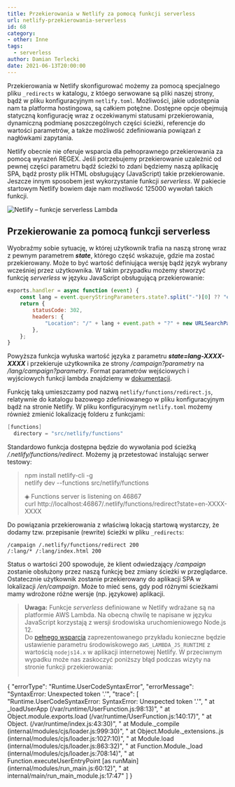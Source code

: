 ```yaml
---
title: Przekierowania w Netlify za pomocą funkcji serverless
url: netlify-przekierowania-serverless
id: 68
category:
- other: Inne
tags:
  - serverless
author: Damian Terlecki
date: 2021-06-13T20:00:00
---
```


Przekierowania w Netlify skonfigurować możemy za pomocą specjalnego pliku `_redirects` w katalogu, z któego serwowane są pliki naszej strony,
bądź w pliku konfiguracyjnym `netlify.toml`. Możliwości, jakie udostępnia nam ta platforma hostingowa, są całkiem potężne. Dostępne opcje obejmują
statyczną konfigurację wraz z oczekiwanymi statusami przekierowania, dynamiczną podmianę poszczególnych części ścieżki,
referencje do wartości parametrów, a także możliwość zdefiniowania powiązań z nagłówkami zapytania.

Netlify obecnie nie oferuje wsparcia dla pełnoprawnego przekierowania za pomocą wyrażeń REGEX.
Jeśli potrzebujemy przekierowanie uzależnić od pewnej części parametru bądź ścieżki to zdani będziemy naszą aplikację SPA,
bądź prosty plik HTML obsługujący (JavaScript) takie przekierowanie. Jeszcze innym sposobem jest wykorzystanie funkcji *serverless*.
W pakiecie startowym Netlify bowiem daje nam możliwość 125000 wywołań takich funkcji.

<img src="/img/hq/netlify-functions.png" alt="Netlify – funkcje serverless Lambda" title="Netlify – logi z funkcji serverless">

## Przekierowanie za pomocą funkcji serverless

Wyobraźmy sobie sytuację, w której użytkownik trafia na naszą stronę wraz z pewnym parametrem ***state***, którego część wskazuje, gdzie ma zostać przekierowany.
Może to być wartość definiująca wersję bądź język wybrany wcześniej przez użytkownika.
W takim przypadku możemy stworzyć funkcję *serverless* w języku JavaScript obsługującą przekierowanie:
```javascript
exports.handler = async function (event) {
    const lang = event.queryStringParameters.state?.split("-")[0] ?? "en";
    return {
        statusCode: 302,
        headers: {
            "Location": "/" + lang + event.path + "?" + new URLSearchParams(event.queryStringParameters),
        },
    };
}
```
Powyższa funkcja wyłuska wartość języka z parametru ***state=lang-XXXX-XXXX*** i przekieruje użytkownika ze strony */campaign?parametry* na */lang/campaign?parametry*.
Format parametrów wejściowych i wyjściowych funkcji lambda znajdziemy w [dokumentacji](https://docs.netlify.com/functions/build-with-javascript/).

Funkcję taką umieszczamy pod nazwą `netlify/functions/redirect.js`, relatywnie do katalogu bazowego zdefiniowanego w pliku konfiguracyjnym bądź na stronie Netlify.
W pliku konfiguracyjnym `netlify.toml` możemy również zmienić lokalizację folderu z funkcjami:
```groovy
[functions]
  directory = "src/netlify/functions"
```

Standardowo funkcja dostępna będzie do wywołania pod ścieżką */.netlify/functions/redirect*. Możemy ją przetestować instalując serwer testowy:

> npm install netlify-cli -g  
> netlify dev --functions src/netlify/functions
> 
> ◈ Functions server is listening on 46867  
> curl http://localhost:46867/.netlify/functions/redirect?state=en-XXXX-XXXX

Do powiązania przekierowania z właściwą lokacją startową wystarczy, że dodamy tzw. przepisanie (rewrite) ścieżki w pliku `_redirects`:
```
/campaign /.netlify/functions/redirect 200
/:lang/* /:lang/index.html 200
```
Status o wartości 200 spowoduje, że klient odwiedzający */campaign* zostanie obsłużony przez naszą funkcję bez zmiany ścieżki w przeglądarce.
Ostatecznie użytkownik zostanie przekierowany do aplikacji SPA w lokalizacji */en/campaign*. Może to mieć sens, gdy pod różnymi ścieżkami 
mamy wdrożone różne wersje (np. językowe) aplikacji.

> **Uwaga:** Funkcje *serverless* definiowane w Netlify wdrażane są na platformie AWS Lambda. Na obecną chwilę te napisane w języku JavaScript
> korzystają z wersji środowiska uruchomieniowego Node.js 12.  
> Do [pełnego wsparcia](https://developer.mozilla.org/en-US/docs/Web/JavaScript/Reference/Operators/Optional_chaining#browser_compatibility) zaprezentowanego przykładu
> konieczne będzie ustawienie parametru środowiskowego `AWS_LAMBDA_JS_RUNTIME` z wartością `nodejs14.x` w aplikacji internetowej Netlify.
> W przeciwnym wypadku może nas zaskoczyć poniższy błąd podczas wizyty na stronie funkcji przekierowania:
>```javascript
{
  "errorType": "Runtime.UserCodeSyntaxError",
  "errorMessage": "SyntaxError: Unexpected token '.'",
  "trace": [
    "Runtime.UserCodeSyntaxError: SyntaxError: Unexpected token '.'",
    "    at _loadUserApp (/var/runtime/UserFunction.js:98:13)",
    "    at Object.module.exports.load (/var/runtime/UserFunction.js:140:17)",
    "    at Object.<anonymous> (/var/runtime/index.js:43:30)",
    "    at Module._compile (internal/modules/cjs/loader.js:999:30)",
    "    at Object.Module._extensions..js (internal/modules/cjs/loader.js:1027:10)",
    "    at Module.load (internal/modules/cjs/loader.js:863:32)",
    "    at Function.Module._load (internal/modules/cjs/loader.js:708:14)",
    "    at Function.executeUserEntryPoint [as runMain] (internal/modules/run_main.js:60:12)",
    "    at internal/main/run_main_module.js:17:47"
  ]
}
```